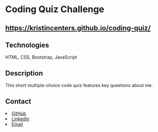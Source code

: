 # Coding Quiz Challenge

## https://kristincenters.github.io/coding-quiz/

## Technologies

HTML, CSS, Bootstrap, JavaScript

## Description

This short multiple-choice code quiz features key questions about me.

## Contact

<li><a href="https://github.com/kristincenters">GitHub</a></li>
<li><a href="https://www.linkedin.com/in/kristincenters">LinkedIn</a></li>
<li><a href="mailto:kristincenters@gmail.com">Email</a></li>
